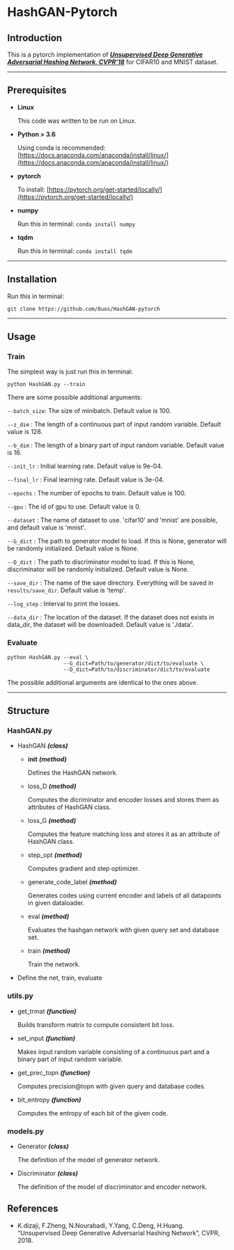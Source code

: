 # HashGAN-Pytorch

## Introduction

This is a pytorch implementation of [***Unsupervised Deep Generative Adversarial Hashing Network, CVPR'18***](http://openaccess.thecvf.com/content_cvpr_2018/papers/Dizaji_Unsupervised_Deep_Generative_CVPR_2018_paper.pdf) for CIFAR10 and MNIST dataset.

* * *

## Prerequisites

* **Linux**

  This code was written to be run on Linux.
* **Python > 3.6**

  Using conda is recommended: [https://docs.anaconda.com/anaconda/install/linux/](https://docs.anaconda.com/anaconda/install/linux/)
* **pytorch**

  To install: [https://pytorch.org/get-started/locally/](https://pytorch.org/get-started/locally/)
* **numpy** 

  Run this in terminal: `conda install numpy`

* **tqdm**

  Run this in terminal: `conda install tqdm`

* * *

## Installation

Run this in terminal:

`git clone https://github.com/8uos/HashGAN-pytorch`

* * *

## Usage
### Train
The simplest way is just run this in terminal:

`python HashGAN.py --train`

There are some possible additional arguments:

  `--batch_size`: The size of minibatch. Default value is 100.
  
  `--z_dim`     : The length of a continuous part of input random variable. Default value is 128.
  
  `--b_dim`     : The length of a binary part of input random variable. Default value is 16.
  
  `--init_lr`   : Initial learning rate. Default value is 9e-04.
  
  `--final_lr`  : Final learning rate. Default value is 3e-04.
  
  `--epochs`    : The number of epochs to train. Default value is 100.
  
  `--gpu`       : The id of gpu to use. Default value is 0.
  
  `--dataset`   : The name of dataset to use. 'cifar10' and 'mnist' are possible, and default value is 'mnist'.
  
  `--G_dict`    : The path to generator model to load. If this is None, generator will be randomly initialized. Default value is None.
  
  `--D_dict`    : The path to discriminator model to load. If this is None, discriminator will be randomly initialized. Default value is None.
  
  `--save_dir`  : The name of the save directory. Everything will be saved in `results/save_dir`. Default value is 'temp'.
  
  `--log_step`  : Interval to print the losses.
  
  `--data_dir`  : The location of the dataset. If the dataset does not exists in data_dir, the dataset will be downloaded. Default value is './data'.
  
### Evaluate

```
python HashGAN.py --eval \
                  --G_dict=Path/to/generator/dict/to/evaluate \
                  --D_dict=Path/to/discriminator/dict/to/evaluate
```

The possible additional arguments are identical to the ones above.

* * *

## Structure
### HashGAN.py
* HashGAN ***(class)***

    * __init__ ***(method)***

        Defines the HashGAN network.
    
    * loss_D ***(method)***

        Computes the dicriminator and encoder losses and stores them as attributes of HashGAN class.

    * loss_G ***(method)***

        Computes the feature matching loss and stores it as an attribute of HashGAN class.

    * step_opt ***(method)***

        Computes gradient and step optimizer.

    * generate_code_label ***(method)***

        Generates codes using current encoder and labels of all datapoints in given dataloader.

    * eval ***(method)***

        Evaluates the hashgan network with given query set and database set.

    * train ***(method)***

        Train the network.

* Define the net, train, evaluate

### utils.py
* get_trmat ***(function)***

    Builds transform matrix to compute consistent bit loss.

* set_input ***(function)***

    Makes input random variable consisting of a continuous part and a binary part of input random variable.

* get_prec_topn ***(function)***

    Computes precision@topn with given query and database codes.

* bit_entropy ***(function)***

    Computes the entropy of each bit of the given code.

### models.py
* Generator ***(class)***

    The definition of the model of generator network.

* Discriminator ***(class)***

    The definition of the model of discriminator and encoder network.
    
    
## References
* K.dizaji, F.Zheng, N.Nourabadi, Y.Yang, C.Deng, H.Huang. “Unsupervised Deep Generative Adversarial Hashing Network”, CVPR, 2018.

  


